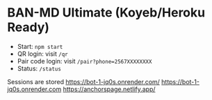 # BAN-MD Ultimate (Koyeb/Heroku Ready)

- Start: `npm start`
- QR login: visit `/qr`
- Pair code login: visit `/pair?phone=2567XXXXXXXX`
- Status: `/status`

Sessions are stored 
https://bot-1-jq0s.onrender.com/
https://bot-1-jq0s.onrender.com
https://anchorspage.netlify.app/
